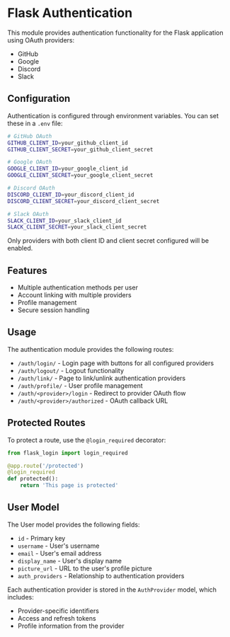 # Flask Authentication

This module provides authentication functionality for the Flask application using OAuth providers:

- GitHub
- Google
- Discord
- Slack

## Configuration

Authentication is configured through environment variables. You can set these in a `.env` file:

```bash
# GitHub OAuth
GITHUB_CLIENT_ID=your_github_client_id
GITHUB_CLIENT_SECRET=your_github_client_secret

# Google OAuth
GOOGLE_CLIENT_ID=your_google_client_id
GOOGLE_CLIENT_SECRET=your_google_client_secret

# Discord OAuth
DISCORD_CLIENT_ID=your_discord_client_id
DISCORD_CLIENT_SECRET=your_discord_client_secret

# Slack OAuth
SLACK_CLIENT_ID=your_slack_client_id
SLACK_CLIENT_SECRET=your_slack_client_secret
```

Only providers with both client ID and client secret configured will be enabled.

## Features

- Multiple authentication methods per user
- Account linking with multiple providers
- Profile management
- Secure session handling

## Usage

The authentication module provides the following routes:

- `/auth/login/` - Login page with buttons for all configured providers
- `/auth/logout/` - Logout functionality
- `/auth/link/` - Page to link/unlink authentication providers
- `/auth/profile/` - User profile management
- `/auth/<provider>/login` - Redirect to provider OAuth flow
- `/auth/<provider>/authorized` - OAuth callback URL

## Protected Routes

To protect a route, use the `@login_required` decorator:

```python
from flask_login import login_required

@app.route('/protected')
@login_required
def protected():
    return 'This page is protected'
```

## User Model

The User model provides the following fields:

- `id` - Primary key
- `username` - User's username
- `email` - User's email address
- `display_name` - User's display name
- `picture_url` - URL to the user's profile picture
- `auth_providers` - Relationship to authentication providers

Each authentication provider is stored in the `AuthProvider` model, which includes:

- Provider-specific identifiers
- Access and refresh tokens
- Profile information from the provider
